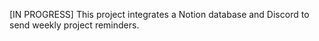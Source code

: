 [IN PROGRESS] This project integrates a Notion database and Discord to send weekly project reminders.